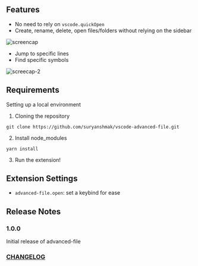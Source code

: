 ## Features

- No need to rely on `vscode.quickOpen`
- Create, rename, delete, open files/folders without relying on the sidebar

![screencap](https://github.com/suryanshmak/images/preview.gif)

- Jump to specific lines
- Find specific symbols

![screecap-2](https://github.com/suryanshmak/images/preview-2.gif)

## Requirements

Setting up a local environment

1. Cloning the repository

```
git clone https://github.com/suryanshmak/vscode-advanced-file.git
```

2. Install node_modules

```
yarn install
```

3. Run the extension!

## Extension Settings

- `advanced-file.open`: set a keybind for ease

## Release Notes

### 1.0.0

Initial release of advanced-file

### [CHANGELOG](https://github.com/suryanshmak/vscode-advanced-file/blob/main/CHANGELOG.md)
